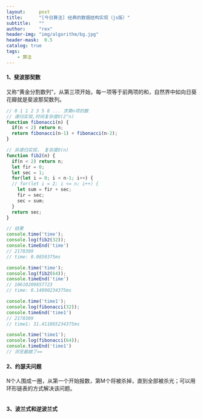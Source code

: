 ```yaml
---
layout:     post
title:      "[今日算法] 经典的数据结构实现（js版）"
subtitle:   ""
author:     "rex"
header-img: "img/algorithm/bg.jpg"
header-mask:  0.5
catalog: true
tags:
    - 算法
---
```


#### 1、斐波那契数

又称“黄金分割数列”，从第三项开始，每一项等于前两项的和，自然界中如向日葵花瓣就是斐波那契数列。

```js
// 0 1 1 2 3 5 8 ... 求第n项的数
// 递归实现,时间复杂度O(2^n)
function fibonacci(n) {
  if(n < 2) return n;
  return fibonacci(n-1) + fibonacci(n-2);
}

// 非递归实现， 复杂度O(n)
function fib2(n) {
  if(n < 2) return n;
  let fir = 0;
  let sec = 1;
  for(let i = 0; i < n-1; i++) {
  // for(let i = 2; i <= n; i++) {
    let sum = fir + sec;
    fir = sec;
    sec = sum;
  }
  return sec;
}

// 结果
console.time('time');
console.log(fib2(32));
console.timeEnd('time')
// 2178309
// time: 0.0859375ms

console.time('time');
console.log(fib2(64));
console.timeEnd('time')
// 10610209857723
// time: 0.14990234375ms

console.time('time1');
console.log(fibonacci(32));
console.timeEnd('time1')
// 2178309
// time1: 31.411865234375ms

console.time('time1');
console.log(fibonacci(64));
console.timeEnd('time1')
// 浏览器崩了==
```

#### 2、约瑟夫问题

N个人围成一圈，从第一个开始报数，第M个将被杀掉，直到全部被杀光；可以用环形链表的方式解决该问题。

```js

```

#### 3、波兰式和逆波兰式

